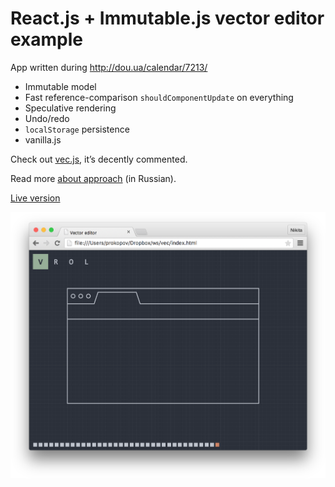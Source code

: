 # React.js + Immutable.js vector editor example

App written during http://dou.ua/calendar/7213/

- Immutable model
- Fast reference-comparison `shouldComponentUpdate` on everything
- Speculative rendering
- Undo/redo
- `localStorage` persistence
- vanilla.js

Check out [vec.js](https://github.com/tonsky/vec/blob/gh-pages/vec.js), it’s decently commented.

Read more [about approach](http://tonsky.me/talks/2015-codefest/) (in Russian).

[Live version](http://tonsky.me/vec/)

[<img src="vec.png">](http://tonsky.me/vec/)